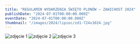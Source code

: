 ```yaml
---
title: "REGULAMIN WYDARZENIA ŚWIĘTO PLONÓW – ZAWICHOST 2024"
publishDate: "2024-07-01T00:00:00.000Z"
eventDate: "2024-07-01T00:00:00.000Z"
thumbnail: "/images/2024/lipiec/zd1-724x1024.jpg"
---
```


![zdjęcie 1](/images/2024/lipiec/zd1-724x1024.jpg)
![zdjęcie 2](/images/2024/lipiec/zd2-724x1024.jpg)
![zdjęcie 3](/images/2024/lipiec/zd3-724x1024.jpg)
